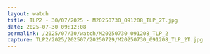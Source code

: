 ```yaml
---
layout: watch
title: TLP2 - 30/07/2025 - M20250730_091208_TLP_2T.jpg
date: 2025-07-30 09:12:08
permalink: /2025/07/30/watch/M20250730_091208_TLP_2
capture: TLP2/2025/202507/20250729/M20250730_091208_TLP_2T.jpg
---
```

